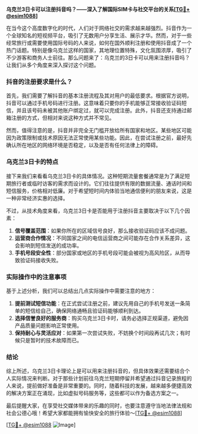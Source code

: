 **乌克兰3日卡可以注册抖音吗？——深入了解国际SIM卡与社交平台的关系[[TG💪+ @esim1088](https://t.me/s/esim1088)]**

在当今这个高度数字化的时代，人们对于网络社交的需求越来越强烈。抖音作为一个全球知名的短视频平台，吸引了无数用户分享生活、展示才华。然而，对于一些经常旅行或需要使用国际号码的人来说，如何在国外顺利注册和使用抖音成了一个热门话题。特别是像乌克兰这样的国家，其地理位置特殊，文化氛围浓厚，吸引了不少游客和商务人士前往。那么问题来了：乌克兰的3日卡可以用来注册抖音吗？让我们从多个角度来深入探讨这个问题。

### 抖音的注册要求是什么？

首先，我们需要了解抖音的基本注册流程及其对用户的最低要求。根据官方说明，抖音可以通过手机号码进行注册。这意味着只要你的手机能够正常接收验证码短信，并且该号码未被其他账户绑定过，就可以完成注册。此外，抖音还支持通过邮箱注册的方式，但相对来说这种方式并不常见。

然而，值得注意的是，抖音并非完全无门槛开放给所有国家和地区。某些地区可能因为政策限制或技术原因无法正常使用某些功能。因此，在尝试注册之前，最好先确认所在地区的网络环境是否稳定，以及是否有任何法律上的障碍。

### 乌克兰3日卡的特点

接下来我们来看看乌克兰3日卡的具体情况。这种短期流量套餐通常是为了满足短期旅行者或临时访客的需求而设计的。它们往往提供有限的数据流量、通话时间和短信服务，价格相对低廉。对于希望短时间内体验当地通信便利的朋友来说，这是一种非常经济实惠的选择。

不过，从技术角度来看，乌克兰3日卡是否能用于注册抖音主要取决于以下几个因素：

1. **信号覆盖范围**：如果你所在的区域信号良好，那么接收验证码应该不成问题。
2. **运营商合作情况**：不同国家之间的电信运营商之间可能存在合作关系差异，这会影响到短信发送的成功率。
3. **手机号段安全性**：部分国家或地区的手机号段可能会被视为高风险区，从而导致验证码接收失败。

### 实际操作中的注意事项

基于上述分析，我们可以总结出几点实际操作中需要注意的地方：

1. **提前测试短信功能**：在正式尝试注册之前，建议先用自己的手机号发送一条简单的短信给自己，确保网络通畅且验证码能够顺利到达。
2. **选择信誉良好的服务商**：购买乌克兰3日卡时，请务必选择正规渠道，避免因产品质量问题影响正常使用。
3. **保持耐心与灵活应对**：如果第一次尝试失败，不妨换个时间段再试几次；有时候只是暂时的技术故障而已。

### 结论

综上所述，乌克兰3日卡理论上是可以用来注册抖音的，但具体效果还需要结合个人实际情况来判断。对于那些计划前往乌克兰短期停留并希望通过抖音记录旅程的人来说，提前做好准备是非常重要的。同时，随着科技的发展，越来越多便捷高效的解决方案正在涌现，比如虚拟号码服务等，这些都可以作为备选方案之一。

最后提醒大家，在享受社交媒体带来的乐趣的同时，也要注意遵守当地法律法规和社会公德心哦！希望大家都能拥有愉快安全的旅行体验～[[TG💪+ @esim1088](https://t.me/s/esim1088)]

[[TG💪+ @esim1088](https://t.me/s/esim1088) ![Image](https://i.postimg.cc/4NQfJmqS/Snipaste-2025-05-13-00-14-12.png)]